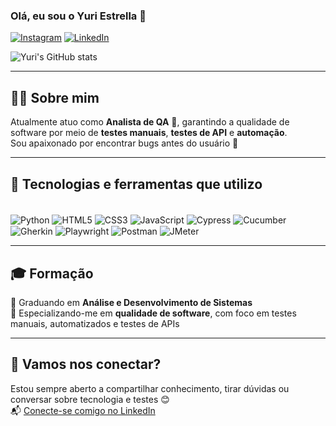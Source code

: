 ### Olá, eu sou o Yuri Estrella 👋

[![Instagram](https://img.shields.io/badge/Instagram-E4405F?style=for-the-badge&logo=instagram&logoColor=white)](https://www.instagram.com/_yuriestrella_/)
[![LinkedIn](https://img.shields.io/badge/LinkedIn-0077B5?style=for-the-badge&logo=linkedin&logoColor=white)](https://www.linkedin.com/in/yuri-gomes-da-silva-estrella-a591b0201/)

![Yuri's GitHub stats](https://github-readme-stats.vercel.app/api?username=yuriestrela&show_icons=true&theme=cobalt)

---

## 👨‍💻 Sobre mim

Atualmente atuo como **Analista de QA** 🐞, garantindo a qualidade de software por meio de **testes manuais**, **testes de API** e **automação**.  
Sou apaixonado por encontrar bugs antes do usuário 🚫

---

## 🔧 Tecnologias e ferramentas que utilizo

<div style="display: inline_block"><br/>
  <img align="center" alt="Python" src="https://img.shields.io/badge/Python-3776AB?style=for-the-badge&logo=python&logoColor=white" />
  <img align="center" alt="HTML5" src="https://img.shields.io/badge/HTML5-E34F26?style=for-the-badge&logo=html5&logoColor=white" />
  <img align="center" alt="CSS3" src="https://img.shields.io/badge/CSS3-1572B6?style=for-the-badge&logo=css3&logoColor=white" />
  <img align="center" alt="JavaScript" src="https://img.shields.io/badge/JavaScript-F7DF1E?style=for-the-badge&logo=javascript&logoColor=black" />
  <img align="center" alt="Cypress" src="https://img.shields.io/badge/Cypress-17202C?style=for-the-badge&logo=cypress&logoColor=white" />
  <img align="center" alt="Cucumber" src="https://img.shields.io/badge/Cucumber-23D96C?style=for-the-badge&logo=cucumber&logoColor=white" />
  <img align="center" alt="Gherkin" src="https://img.shields.io/badge/Gherkin-5A4FCF?style=for-the-badge" />
  <img align="center" alt="Playwright" src="https://img.shields.io/badge/Playwright-45BA63?style=for-the-badge&logo=playwright&logoColor=white" />
  <img align="center" alt="Postman" src="https://img.shields.io/badge/Postman-FF6C37?style=for-the-badge&logo=postman&logoColor=white" />
  <img align="center" alt="JMeter" src="https://img.shields.io/badge/JMeter-D22128?style=for-the-badge&logo=apachejmeter&logoColor=white" />

</div>

---

## 🎓 Formação

📘 Graduando em **Análise e Desenvolvimento de Sistemas**  
📘 Especializando-me em **qualidade de software**, com foco em testes manuais, automatizados e testes de APIs

---

## 💬 Vamos nos conectar?

Estou sempre aberto a compartilhar conhecimento, tirar dúvidas ou conversar sobre tecnologia e testes 😊  
📬 [Conecte-se comigo no LinkedIn](https://www.linkedin.com/in/yuri-gomes-da-silva-estrella-a591b0201/)
